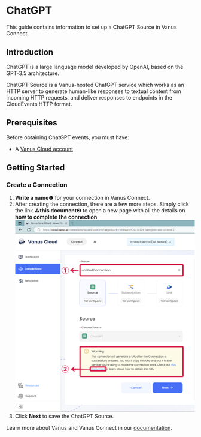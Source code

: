 # ChatGPT

This guide contains information to set up a ChatGPT Source in Vanus Connect.

## Introduction

ChatGPT is a large language model developed by OpenAI, based on the GPT-3.5 architecture.

ChatGPT Source is a Vanus-hosted ChatGPT service which works as an HTTP server to generate human-like responses to textual content from incoming HTTP requests,
and deliver responses to endpoints in the CloudEvents HTTP format.

## Prerequisites

Before obtaining ChatGPT events, you must have:

- A [Vanus Cloud account](https://cloud.vanus.ai)

## Getting Started

### Create a Connection

1.  **Write a name**❶ for your connection in Vanus Connect.
2.  After creating the connection, there are a few more steps. Simply click the link ⚠**this document**❷ to open a new page with all the details on **how to complete the connection**.
![23.png](images/23.png)
3.  Click **Next** to save the ChatGPT Source.

Learn more about Vanus and Vanus Connect in our [documentation](https://docs.vanus.ai).
